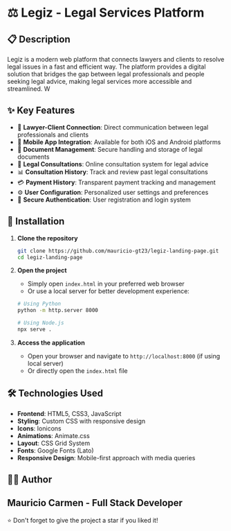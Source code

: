 # ⚖️ Legiz - Legal Services Platform

## 📋 Description

Legiz is a modern web platform that connects lawyers and clients to resolve legal issues in a fast and efficient way. The platform provides a digital solution that bridges the gap between legal professionals and people seeking legal advice, making legal services more accessible and streamlined.
W
## ✨ Key Features

- 👥 **Lawyer-Client Connection**: Direct communication between legal professionals and clients
- 📱 **Mobile App Integration**: Available for both iOS and Android platforms
- 📄 **Document Management**: Secure handling and storage of legal documents
- 💬 **Legal Consultations**: Online consultation system for legal advice
- 📊 **Consultation History**: Track and review past legal consultations
- 💳 **Payment History**: Transparent payment tracking and management
- ⚙️ **User Configuration**: Personalized user settings and preferences
- 🔐 **Secure Authentication**: User registration and login system

## 🚀 Installation

1. **Clone the repository**
   ```bash
   git clone https://github.com/mauricio-gt23/legiz-landing-page.git
   cd legiz-landing-page
   ```

2. **Open the project**
   - Simply open `index.html` in your preferred web browser
   - Or use a local server for better development experience:
   ```bash
   # Using Python
   python -m http.server 8000
   
   # Using Node.js
   npx serve .
   ```

3. **Access the application**
   - Open your browser and navigate to `http://localhost:8000` (if using local server)
   - Or directly open the `index.html` file

## 🛠️ Technologies Used

- **Frontend**: HTML5, CSS3, JavaScript
- **Styling**: Custom CSS with responsive design
- **Icons**: Ionicons
- **Animations**: Animate.css
- **Layout**: CSS Grid System
- **Fonts**: Google Fonts (Lato)
- **Responsive Design**: Mobile-first approach with media queries

## 👨‍💻 Author

**Mauricio Carmen - Full Stack Developer** 
---

⭐ Don't forget to give the project a star if you liked it!
